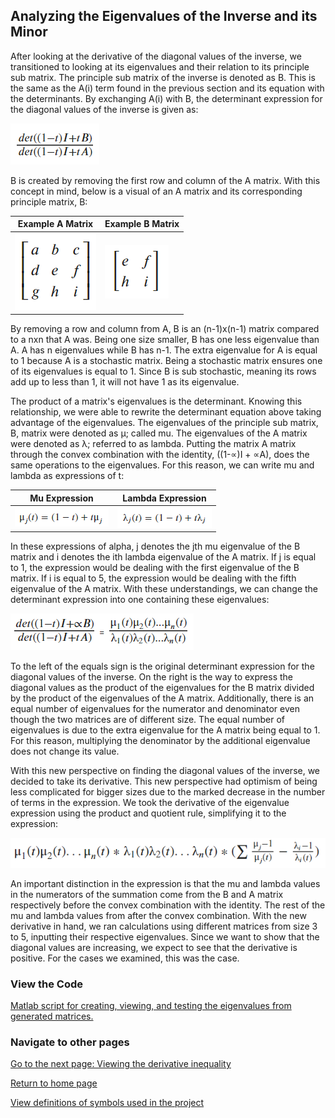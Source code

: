 ## Analyzing the Eigenvalues of the Inverse and its Minor

After looking at the derivative of the diagonal values of the inverse, we transitioned to looking at its eigenvalues and their relation to its principle sub matrix. The principle sub matrix of the inverse is denoted as B. This is the same as the A(i) term found in the previous section and its equation with the determinants. By exchanging A(i) with B, the determinant expression for the diagonal values of the inverse is given as:

![](images/determinant_expression_using_b.png)

B is created by removing the first row and column of the A matrix. With this concept in mind, below is a visual of an A matrix and its corresponding principle matrix, B:

| Example A Matrix | Example B Matrix|
| ----- | ----- |
| ![](images/example_a_matrix.png)| ![](images/example_b_matrix.png) | 



By removing a row and column from A, B is an (n-1)x(n-1) matrix compared to a nxn that A was. Being one size smaller, B has one less eigenvalue than A. A has n eigenvalues while B has n-1. The extra eigenvalue for A is equal to 1 because A is a stochastic matrix. Being a stochastic matrix ensures one of its eigenvalues is equal to 1. Since B is sub stochastic, meaning its rows add up to less than 1, it will not have 1 as its eigenvalue.

The product of a matrix's eigenvalues is the determinant. Knowing this relationship, we were able to rewrite the determinant equation above taking advantage of the eigenvalues. The eigenvalues of the principle sub matrix, B, matrix were denoted as μ; called mu. The eigenvalues of the A matrix were denoted as λ; referred to as lambda. Putting the matrix A matrix through the convex combination with the identity, ((1-∝)I + ∝A), does the same operations to the eigenvalues. For this reason, we can write mu and lambda as expressions of t:

|Mu Expression | Lambda Expression|
| ----------  | ------------ |
|![](images/mu_expression.png)| ![](images/lambda_expression.png) |

In these expressions of alpha, j denotes the jth mu eigenvalue of the B matrix and i denotes the ith lambda eigenvalue of the A matrix. If j is equal to 1, the expression would be dealing with the first eigenvalue of the B matrix. If i is equal to 5, the expression would be dealing with the fifth eigenvalue of the A matrix. With these understandings, we can change the determinant expression into one containing these eigenvalues:
                     
![](images/eigenvalue_equation.png)

To the left of the equals sign is the original determinant expression for the diagonal values of the inverse. On the right is the way to express the diagonal values as the product of the eigenvalues for the B matrix divided by the product of the eigenvalues of the A matrix. Additionally, there is an equal number of eigenvalues for the numerator and denominator even though the two matrices are of different size. The equal number of eigenvalues is due to the extra eigenvalue for the A matrix being equal to 1. For this reason, multiplying the denominator by the additional eigenvalue does not change its value.

With this new perspective on finding the diagonal values of the inverse, we decided to take its derivative. This new perspective had optimism of being less complicated for bigger sizes due to the marked decrease in the number of terms in the expression. We took the derivative of the eigenvalue expression using the product and quotient rule, simplifying it to the expression:

![](images/eigenvalue_derivative.png)

An important distinction in the expression is that the mu and lambda values in the numerators of the summation come from the B and A matrix respectively before the convex combination with the identity. The rest of the mu and lambda values from after the convex combination. With the new derivative in hand, we ran calculations using different matrices from size 3 to 5, inputting their respective eigenvalues. Since we want to show that the diagonal values are increasing, we expect to see that the derivative is positive. For the cases we examined, this was the case. 

### View the Code

[Matlab script for creating, viewing, and testing the eigenvalues from generated matrices.](code_files/evaluating_eigenvalues_trends.m)

### Navigate to other pages
[Go to the next page: Viewing the derivative inequality](inequality_findings.md)

[Return to home page](README.md)

[View definitions of symbols used in the project](definitions.md)



